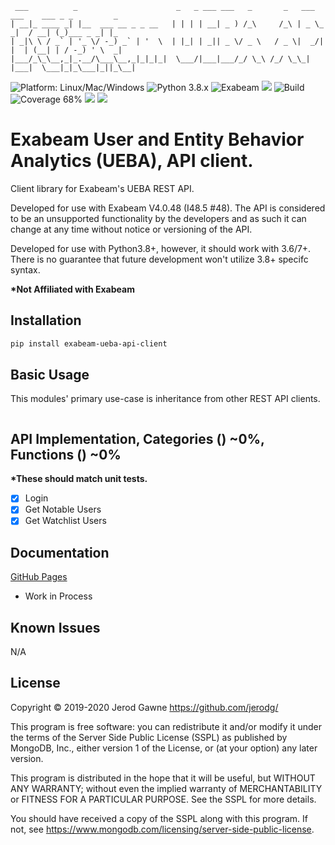 ```
 ___          _                      _   _ ___ ___   _       _   ___ ___    ___ _ _         _   
| __|_ ____ _| |__  ___ __ _ _ __   | | | | __| _ ) /_\     /_\ | _ \_ _|  / __| (_)___ _ _| |_ 
| _|\ \ / _` | '_ \/ -_) _` | '  \  | |_| | _|| _ \/ _ \   / _ \|  _/| |  | (__| | / -_) ' \  _|
|___/_\_\__,_|_.__/\___\__,_|_|_|_|  \___/|___|___/_/ \_\ /_/ \_\_| |___|  \___|_|_\___|_||_\__|
```
![Platform: Linux/Mac/Windows](https://img.shields.io/badge/Platform-Linux/Mac/Windows-blue.svg?style=plastic "Platform: Linux/Mac/Windows")
![Python 3.8.x](https://img.shields.io/badge/Python-3.6/7/8%2B-blue.svg?style=plastic "Python 3.8.x")
![Exabeam](https://img.shields.io/badge/Exabeam-4.0+-blue.svg)
<a href="https://www.mongodb.com/licensing/server-side-public-license"><img src="https://img.shields.io/badge/License-SSPL-green.svg?style=plastic"></a>
![Build](https://travis-ci.org/jerodg/base-api-client.svg?branch=development?style=plastic "Build")
![Coverage 68%](https://img.shields.io/badge/Coverage-68%25-yellow.svg?style=plastic "Coverage 68%")
<a href="https://saythanks.io/to/jerodg"><img src="https://img.shields.io/badge/Say%20Thanks-!-1EAEDB.svg?style=plastic"></a>
<a href="https://www.paypal.me/jerodgawne"><img src="https://img.shields.io/badge/Donate-orange.svg?style=plastic"></a>


# Exabeam User and Entity Behavior Analytics (UEBA), API client.
Client library for Exabeam's UEBA REST API.

Developed for use with Exabeam V4.0.48 (I48.5 #48). The API is considered to be
an unsupported functionality by the developers and as such it can change at any 
time without notice or versioning of the API.

Developed for use with Python3.8+, however, it should work with 3.6/7+. There is
no guarantee that future development won't utilize 3.8+ specifc syntax.

__*Not Affiliated with Exabeam__

## Installation
```bash
pip install exabeam-ueba-api-client
```

## Basic Usage
This modules' primary use-case is inheritance from other REST API clients.

```python

```

## API Implementation, Categories () ~0%, Functions () ~0%
__*These should match unit tests.__

- [x] Login
- [x] Get Notable Users
- [x] Get Watchlist Users

## Documentation
[GitHub Pages](https://jerodg.github.io/exabeam-ueba-api-client/)
- Work in Process

## Known Issues
N/A


## License
Copyright © 2019-2020 Jerod Gawne <https://github.com/jerodg/>

This program is free software: you can redistribute it and/or modify
it under the terms of the Server Side Public License (SSPL) as
published by MongoDB, Inc., either version 1 of the
License, or (at your option) any later version.

This program is distributed in the hope that it will be useful,
but WITHOUT ANY WARRANTY; without even the implied warranty of
MERCHANTABILITY or FITNESS FOR A PARTICULAR PURPOSE.  See the
SSPL for more details.

You should have received a copy of the SSPL along with this program.
If not, see <https://www.mongodb.com/licensing/server-side-public-license>.
